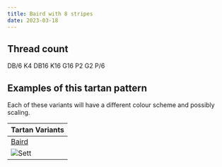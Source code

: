 ```yaml
---
title: Baird with 8 stripes
date: 2023-03-18
---
```



## Thread count
DB/6 K4 DB16 K16 G16 P2 G2 P/6

## Examples of this tartan pattern
Each of these variants will have a different colour scheme and possibly scaling.

| Tartan Variants |
|---------|
| [Baird](/variants/db/6/k4/db16/k16/g16/p2/g2/p/6-db000064-g004c00-k000000-p5a3094/)|
|![Sett](/variants/db/6/k4/db16/k16/g16/p2/g2/p/6-db000064-g004c00-k000000-p5a3094/sett.png)|
